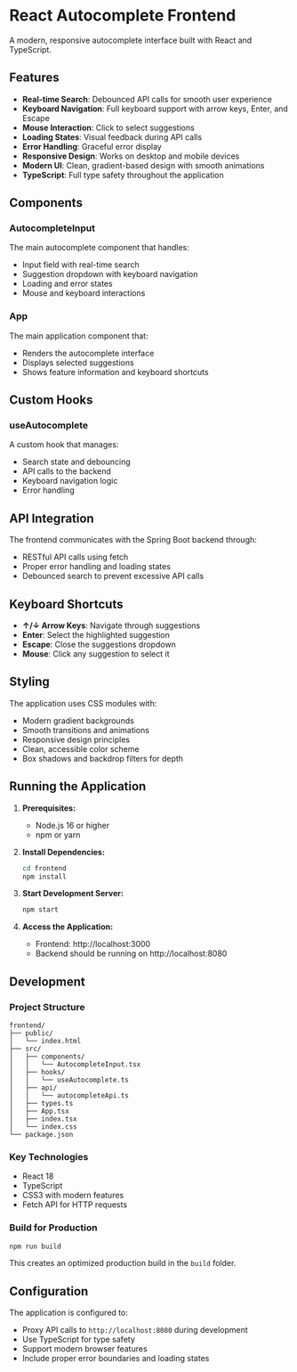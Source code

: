 # React Autocomplete Frontend

A modern, responsive autocomplete interface built with React and TypeScript.

## Features

- **Real-time Search**: Debounced API calls for smooth user experience
- **Keyboard Navigation**: Full keyboard support with arrow keys, Enter, and Escape
- **Mouse Interaction**: Click to select suggestions
- **Loading States**: Visual feedback during API calls
- **Error Handling**: Graceful error display
- **Responsive Design**: Works on desktop and mobile devices
- **Modern UI**: Clean, gradient-based design with smooth animations
- **TypeScript**: Full type safety throughout the application

## Components

### AutocompleteInput
The main autocomplete component that handles:
- Input field with real-time search
- Suggestion dropdown with keyboard navigation
- Loading and error states
- Mouse and keyboard interactions

### App
The main application component that:
- Renders the autocomplete interface
- Displays selected suggestions
- Shows feature information and keyboard shortcuts

## Custom Hooks

### useAutocomplete
A custom hook that manages:
- Search state and debouncing
- API calls to the backend
- Keyboard navigation logic
- Error handling

## API Integration

The frontend communicates with the Spring Boot backend through:
- RESTful API calls using fetch
- Proper error handling and loading states
- Debounced search to prevent excessive API calls

## Keyboard Shortcuts

- **↑/↓ Arrow Keys**: Navigate through suggestions
- **Enter**: Select the highlighted suggestion
- **Escape**: Close the suggestions dropdown
- **Mouse**: Click any suggestion to select it

## Styling

The application uses CSS modules with:
- Modern gradient backgrounds
- Smooth transitions and animations
- Responsive design principles
- Clean, accessible color scheme
- Box shadows and backdrop filters for depth

## Running the Application

1. **Prerequisites:**
   - Node.js 16 or higher
   - npm or yarn

2. **Install Dependencies:**
   ```bash
   cd frontend
   npm install
   ```

3. **Start Development Server:**
   ```bash
   npm start
   ```

4. **Access the Application:**
   - Frontend: http://localhost:3000
   - Backend should be running on http://localhost:8080

## Development

### Project Structure
```
frontend/
├── public/
│   └── index.html
├── src/
│   ├── components/
│   │   └── AutocompleteInput.tsx
│   ├── hooks/
│   │   └── useAutocomplete.ts
│   ├── api/
│   │   └── autocompleteApi.ts
│   ├── types.ts
│   ├── App.tsx
│   ├── index.tsx
│   └── index.css
└── package.json
```

### Key Technologies
- React 18
- TypeScript
- CSS3 with modern features
- Fetch API for HTTP requests

### Build for Production
```bash
npm run build
```

This creates an optimized production build in the `build` folder.

## Configuration

The application is configured to:
- Proxy API calls to `http://localhost:8080` during development
- Use TypeScript for type safety
- Support modern browser features
- Include proper error boundaries and loading states 